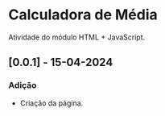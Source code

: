 # Calculadora de Média

 Atividade  do módulo HTML + JavaScript.

 ## [0.0.1] - 15-04-2024

### Adição

- Criação da página.



